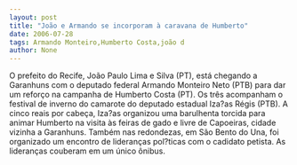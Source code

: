 ```yaml
---
layout: post
title: "João e Armando se incorporam à caravana de Humberto"
date: 2006-07-28
tags: Armando Monteiro,Humberto Costa,joão d
author: None
---
```

O prefeito do Recife, João Paulo Lima e Silva (PT), está chegando a Garanhuns com o deputado federal Armando Monteiro Neto (PTB) para dar um reforço na campanha de Humberto Costa (PT). 
Os três acompanham o festival de inverno do camarote do deputado estadual Iza?as Régis (PTB). 
A cinco reais por cabeça, Iza?as organizou uma barulhenta torcida para animar Humberto na visita às feiras de gado e livre de Capoeiras, cidade vizinha a Garanhuns.
Também nas redondezas, em São Bento do Una, foi organizado um encontro de lideranças pol?ticas com o cadidato petista. 
As lideranças couberam em um único ônibus. 